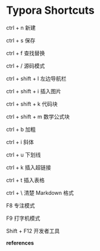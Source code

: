 # Typora Shortcuts

ctrl + n 新建

ctrl + s 保存

ctrl + f 查找替换

ctrl + / 源码模式

ctrl + shift + l 左边导航栏

ctrl + shift + i 插入图片

ctrl + shift + k 代码块

ctrl + shift + m 数学公式块

ctrl + b 加粗

ctrl + i 斜体

ctrl + u 下划线

ctrl + k 插入超链接

ctrl + t 插入表格

ctrl + \ 清楚 Markdown 格式

F8 专注模式

F9 打字机模式

Shift + F12 开发者工具

**references**

[1]: https://support.typora.io/Shortcut-Keys/
